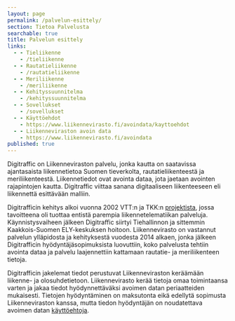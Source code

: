 ```yaml
---
layout: page
permalink: /palvelun-esittely/
section: Tietoa Palvelusta
searchable: true
title: Palvelun esittely
links:
  - - Tieliikenne
    - /tieliikenne
  - - Rautatieliikenne
    - /rautatieliikenne
  - - Meriliikenne
    - /meriliikenne
  - - Kehityssuunnitelma
    - /kehityssuunnitelma
  - - Sovellukset
    - /sovellukset
  - - Käyttöehdot
    - https://www.liikennevirasto.fi/avoindata/kayttoehdot
  - - Liikenneviraston avoin data
    - https://www.liikennevirasto.fi/avoindata
published: true
---
```

Digitraffic on Liikenneviraston palvelu, jonka kautta on saatavissa ajantasaista liikennetietoa Suomen tieverkolta, rautatieliikenteestä ja meriliikenteestä. Liikennetiedot ovat avointa dataa, jota jaetaan avointen rajapintojen kautta.
Digitraffic viittaa sanana digitaaliseen liikenteeseen eli liikennettä esittävään malliin.

Digitrafficin kehitys alkoi vuonna 2002 VTT:n ja TKK:n [projektista](http://virtual.vtt.fi/virtual/proj6/fits/julkaisut/hanke3/FITS_30.pdf), jossa   tavoitteena oli  tuottaa  entistä  parempia  liikennetelematiikan palveluja. Käynnistysvaiheen jälkeen Digitraffic siirtyi Tiehallinnon ja sittemmin Kaakkois-Suomen ELY-keskuksen hoitoon. Liikennevirasto on vastannut palvelun ylläpidosta ja kehityksestä vuodesta 2014 alkaen, jonka jälkeen Digitrafficin hyödyntäjäsopimuksista luovuttiin, koko palvelusta tehtiin avointa dataa ja palvelu laajennettiin kattamaan rautatie- ja meriliikenteen tietoja.

Digitrafficin jakelemat tiedot perustuvat Liikenneviraston keräämään liikenne- ja olosuhdetietoon. Liikennevirasto kerää tietoja omaa toimintaansa varten ja jakaa tiedot hyödynnettäväksi avoimen datan periaatteiden mukaisesti. Tietojen hyödyntäminen on maksutonta eikä edellytä sopimusta Liikenneviraston kanssa, mutta tiedon hyödyntäjän on noudatettava avoimen datan [käyttöehtoja](https://www.liikennevirasto.fi/avoindata/kayttoehdot).
